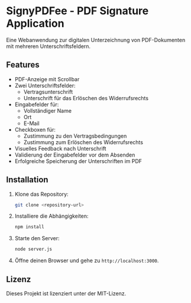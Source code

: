 # SignyPDFee - PDF Signature Application

Eine Webanwendung zur digitalen Unterzeichnung von PDF-Dokumenten mit mehreren Unterschriftsfeldern.

## Features

- PDF-Anzeige mit Scrollbar
- Zwei Unterschriftsfelder:
  - Vertragsunterschrift
  - Unterschrift für das Erlöschen des Widerrufsrechts
- Eingabefelder für:
  - Vollständiger Name
  - Ort
  - E-Mail
- Checkboxen für:
  - Zustimmung zu den Vertragsbedingungen
  - Zustimmung zum Erlöschen des Widerrufsrechts
- Visuelles Feedback nach Unterschrift
- Validierung der Eingabefelder vor dem Absenden
- Erfolgreiche Speicherung der Unterschriften im PDF

## Installation

1. Klone das Repository:
   ```bash
   git clone <repository-url>
   ```

2. Installiere die Abhängigkeiten:
   ```bash
   npm install
   ```

3. Starte den Server:
   ```bash
   node server.js
   ```

4. Öffne deinen Browser und gehe zu `http://localhost:3000`.

## Lizenz

Dieses Projekt ist lizenziert unter der MIT-Lizenz.